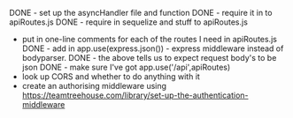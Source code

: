 DONE - set up the asyncHandler file and function
DONE - require it in to apiRoutes.js
DONE - require in sequelize and stuff to apiRoutes.js
- put in one-line comments for each of the routes I need in apiRoutes.js
DONE - add in app.use(express.json()) - express middleware instead of bodyparser.
DONE - the above tells us to expect request body's to be json
DONE - make sure I've got app.use('/api',apiRoutes)
- look up CORS and whether to do anything with it
- create an authorising middleware using https://teamtreehouse.com/library/set-up-the-authentication-middleware